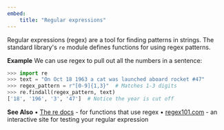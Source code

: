 ```yaml
---
embed:
    title: "Regular expressions"
---
```

Regular expressions (regex) are a tool for finding patterns in strings. The standard library's `re` module defines functions for using regex patterns.

**Example**
We can use regex to pull out all the numbers in a sentence:
```py
>>> import re
>>> text = "On Oct 18 1963 a cat was launched aboard rocket #47"
>>> regex_pattern = r"[0-9]{1,3}"  # Matches 1-3 digits
>>> re.findall(regex_pattern, text)
['18', '196', '3', '47']  # Notice the year is cut off
```
**See Also**
• [The re docs](https://docs.python.org/3/library/re.html) - for functions that use regex
• [regex101.com](https://regex101.com) - an interactive site for testing your regular expression
